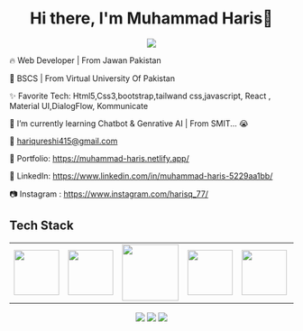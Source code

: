 <body>
  <div align="center">
    <h1> Hi there, I'm Muhammad Haris👋<a href="https://github.com/MuhammadHaris77/MuhammadHaris77/"></h1>
  </div>
<p align="center">
<a href="https://github.com/MuhammadHaris77"><img src="https://readme-typing-svg.herokuapp.com/?lines=Web+Developer;Front+End+Developer&font=Roboto&size=26&duration=3500&pause=500&center=true&width=500&height=50&color=eab676"></a>
	


🔥  Web Developer | From Jawan Pakistan
	
📢 BSCS | From Virtual University Of Pakistan

✨ Favorite Tech: Html5,Css3,bootstrap,tailwand css,javascript, React , Material UI,DialogFlow, Kommunicate

📓 I’m currently learning Chatbot & Genrative AI | From SMIT... 😭

📧 hariqureshi415@gmail.com

🎨 Portfolio: https://muhammad-haris.netlify.app/

💼 LinkedIn: https://www.linkedin.com/in/muhammad-haris-5229aa1bb/

📷 Instagram : https://www.instagram.com/harisq_77/
 
<h2>Tech Stack</h2>

<table width="100">
<tr>
    <td align='center' width="200">
            <img src="https://upload.wikimedia.org/wikipedia/commons/thumb/3/38/HTML5_Badge.svg/600px-HTML5_Badge.svg.png"  width="80">
    </td>

  <td align='center' width="200">
        <img src="https://www.svgrepo.com/show/452185/css-3.svg"  width="80">
    </td>
     <td align='center' width="200">
        <img src="https://www.svgrepo.com/show/353498/bootstrap.svg" width="100">
    </td>

 
   <td align='center' width="200">
        <img src="https://www.svgrepo.com/show/353925/javascript.svg" width="80">
    </td>
   <td align='center' width="200">
        <img src="https://www.svgrepo.com/show/354259/react.svg" width="80">
    </td>
    <td align='center' width="200">
        <img src="https://www.svgrepo.com/show/354048/material-ui.svg" width="80">
    </td>
     <td align='center' width="200">
        <img src="https://www.svgrepo.com/show/353648/dialogflow.svg" width="80">
    </td>
</tr>
 

    
</table>
</p>
<p align="center">
<a href="https://www.linkedin.com/in/muhammad-haris-5229aa1bb/"><img src="https://img.shields.io/badge/-Muhammad%20Haris-0077B5?style=flat&logo=Linkedin&logoColor=white"/></a>
<a href="mailto:harisqureshi415@gmail.com"><img src="https://img.shields.io/badge/-harisqureshi415@gmail.com-D14836?style=flat&logo=Gmail&logoColor=white"/></a>
<a href="https://www.instagram.com/harisq_77/"><img src="https://img.shields.io/badge/-@harisq_77-E4405F?style=flat&logo=Instagram&logoColor=white"/></a>
 </p>
 
<br>
